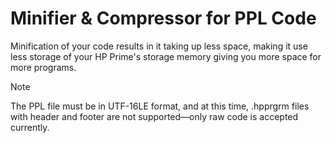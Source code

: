 # Minifier & Compressor for PPL Code
Minification of your code results in it taking up less space, making it use less storage of your HP Prime's storage memory giving you more space for more programs.

> [!NOTE]
The PPL file must be in UTF-16LE format, and at this time, .hpprgrm files with header and footer are not supported—only raw code is accepted currently.
